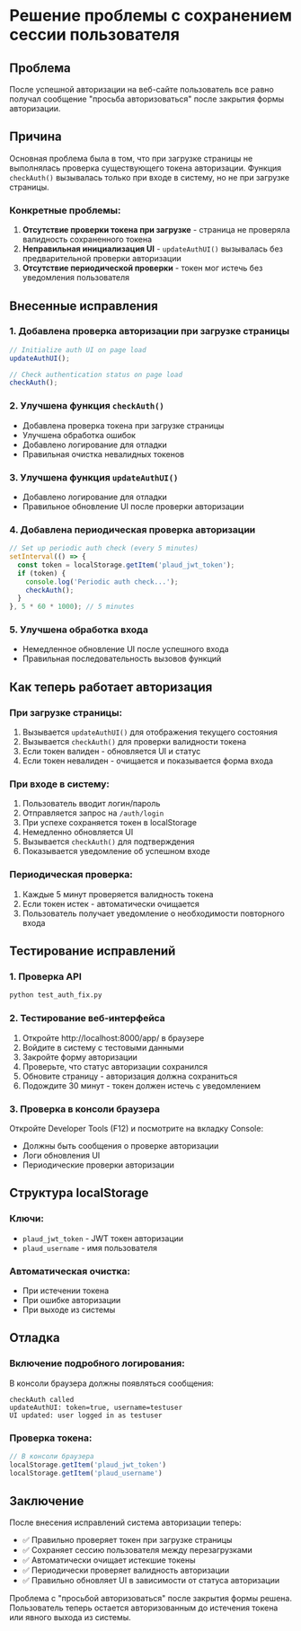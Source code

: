 # Решение проблемы с сохранением сессии пользователя

## Проблема
После успешной авторизации на веб-сайте пользователь все равно получал сообщение "просьба авторизоваться" после закрытия формы авторизации.

## Причина
Основная проблема была в том, что при загрузке страницы не выполнялась проверка существующего токена авторизации. Функция `checkAuth()` вызывалась только при входе в систему, но не при загрузке страницы.

### Конкретные проблемы:
1. **Отсутствие проверки токена при загрузке** - страница не проверяла валидность сохраненного токена
2. **Неправильная инициализация UI** - `updateAuthUI()` вызывалась без предварительной проверки авторизации
3. **Отсутствие периодической проверки** - токен мог истечь без уведомления пользователя

## Внесенные исправления

### 1. Добавлена проверка авторизации при загрузке страницы
```javascript
// Initialize auth UI on page load
updateAuthUI();

// Check authentication status on page load
checkAuth();
```

### 2. Улучшена функция `checkAuth()`
- Добавлена проверка токена при загрузке страницы
- Улучшена обработка ошибок
- Добавлено логирование для отладки
- Правильная очистка невалидных токенов

### 3. Улучшена функция `updateAuthUI()`
- Добавлено логирование для отладки
- Правильное обновление UI после проверки авторизации

### 4. Добавлена периодическая проверка авторизации
```javascript
// Set up periodic auth check (every 5 minutes)
setInterval(() => {
  const token = localStorage.getItem('plaud_jwt_token');
  if (token) {
    console.log('Periodic auth check...');
    checkAuth();
  }
}, 5 * 60 * 1000); // 5 minutes
```

### 5. Улучшена обработка входа
- Немедленное обновление UI после успешного входа
- Правильная последовательность вызовов функций

## Как теперь работает авторизация

### При загрузке страницы:
1. Вызывается `updateAuthUI()` для отображения текущего состояния
2. Вызывается `checkAuth()` для проверки валидности токена
3. Если токен валиден - обновляется UI и статус
4. Если токен невалиден - очищается и показывается форма входа

### При входе в систему:
1. Пользователь вводит логин/пароль
2. Отправляется запрос на `/auth/login`
3. При успехе сохраняется токен в localStorage
4. Немедленно обновляется UI
5. Вызывается `checkAuth()` для подтверждения
6. Показывается уведомление об успешном входе

### Периодическая проверка:
1. Каждые 5 минут проверяется валидность токена
2. Если токен истек - автоматически очищается
3. Пользователь получает уведомление о необходимости повторного входа

## Тестирование исправлений

### 1. Проверка API
```bash
python test_auth_fix.py
```

### 2. Тестирование веб-интерфейса
1. Откройте http://localhost:8000/app/ в браузере
2. Войдите в систему с тестовыми данными
3. Закройте форму авторизации
4. Проверьте, что статус авторизации сохранился
5. Обновите страницу - авторизация должна сохраниться
6. Подождите 30 минут - токен должен истечь с уведомлением

### 3. Проверка в консоли браузера
Откройте Developer Tools (F12) и посмотрите на вкладку Console:
- Должны быть сообщения о проверке авторизации
- Логи обновления UI
- Периодические проверки авторизации

## Структура localStorage

### Ключи:
- `plaud_jwt_token` - JWT токен авторизации
- `plaud_username` - имя пользователя

### Автоматическая очистка:
- При истечении токена
- При ошибке авторизации
- При выходе из системы

## Отладка

### Включение подробного логирования:
В консоли браузера должны появляться сообщения:
```
checkAuth called
updateAuthUI: token=true, username=testuser
UI updated: user logged in as testuser
```

### Проверка токена:
```javascript
// В консоли браузера
localStorage.getItem('plaud_jwt_token')
localStorage.getItem('plaud_username')
```

## Заключение

После внесения исправлений система авторизации теперь:
- ✅ Правильно проверяет токен при загрузке страницы
- ✅ Сохраняет сессию пользователя между перезагрузками
- ✅ Автоматически очищает истекшие токены
- ✅ Периодически проверяет валидность авторизации
- ✅ Правильно обновляет UI в зависимости от статуса авторизации

Проблема с "просьбой авторизоваться" после закрытия формы решена. Пользователь теперь остается авторизованным до истечения токена или явного выхода из системы.

